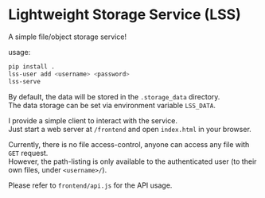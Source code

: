 # Lightweight Storage Service (LSS)

A simple file/object storage service!

usage:
```sh
pip install .
lss-user add <username> <password>
lss-serve
```

By default, the data will be stored in the `.storage_data` directory.  
The data storage can be set via environment variable `LSS_DATA`.

I provide a simple client to interact with the service.  
Just start a web server at `/frontend` and open `index.html` in your browser.

Currently, there is no file access-control, anyone can access any file with `GET` request.  
However, the path-listing is only available to the authenticated user (to their own files, under `<username>/`).  

Please refer to `frontend/api.js` for the API usage.  